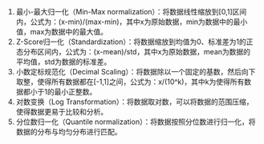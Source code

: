 1. 最小-最大归一化（Min-Max normalization）：将数据线性缩放到[0,1]区间内，公式为：(x-min)/(max-min)，其中x为原始数据，min为数据中的最小值，max为数据中的最大值。
2. Z-Score归一化（Standardization）：将数据缩放到均值为0、标准差为1的正态分布区间内，公式为：(x-mean)/std，其中x为原始数据，mean为数据的平均值，std为数据的标准差。
3. 小数定标规范化（Decimal Scaling）：将数据除以一个固定的基数，然后向下取整，使得所有数据都在[-1,1]之间，公式为：x/(10^k)，其中k为使得所有数据都小于1的最小正整数。
4. 对数变换（Log Transformation）：将数据取对数，可以将数据的范围压缩，使得数据更易于比较和分析。
5. 分位数归一化（Quantile normalization）：将数据按照分位数进行归一化，将数据的分布与均匀分布进行匹配。